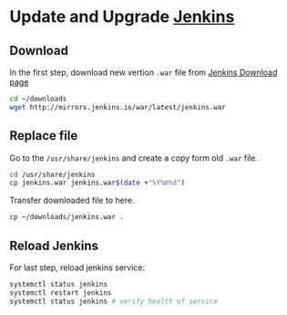 # Update and Upgrade [Jenkins](https://jenkins.io/)

## Download
In the first step, download new vertion `.war` file from [Jenkins Download page](mirrors.jenkins.io/war/latest/jenkins.war)
```bash
cd ~/downloads
wget http://mirrors.jenkins.io/war/latest/jenkins.war
```

## Replace file
Go to the `/usr/share/jenkins` and create a copy form old `.war` file.
```bash
cd /usr/share/jenkins
cp jenkins.war jenkins.war$(date +"%Y%m%d")
```

Transfer downloaded file to here.
```bash
cp ~/downloads/jenkins.war .
```

## Reload Jenkins
For last step, reload jenkins service.
```bash
systemctl status jenkins
systemctl restart jenkins
systemctl status jenkins # verify health of service
```
